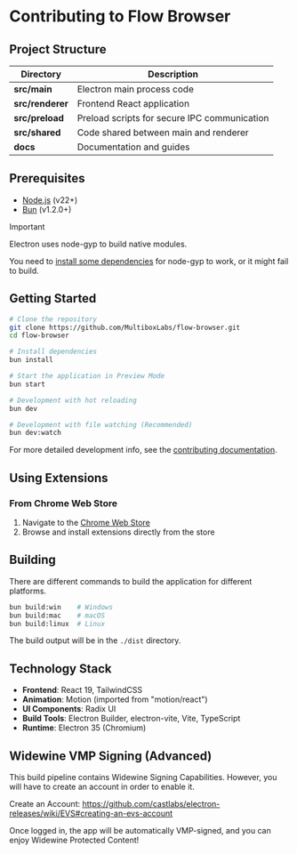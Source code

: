 # Contributing to Flow Browser

## Project Structure

| Directory        | Description                                  |
| ---------------- | -------------------------------------------- |
| **src/main**     | Electron main process code                   |
| **src/renderer** | Frontend React application                   |
| **src/preload**  | Preload scripts for secure IPC communication |
| **src/shared**   | Code shared between main and renderer        |
| **docs**         | Documentation and guides                     |

## Prerequisites

- [Node.js](https://nodejs.org/en/download) (v22+)
- [Bun](https://bun.sh/docs/installation) (v1.2.0+)

> [!IMPORTANT]
>
> Electron uses node-gyp to build native modules.
>
> You need to [install some dependencies](https://github.com/nodejs/node-gyp?tab=readme-ov-file#installation) for node-gyp to work, or it might fail to build.

## Getting Started

```bash
# Clone the repository
git clone https://github.com/MultiboxLabs/flow-browser.git
cd flow-browser

# Install dependencies
bun install

# Start the application in Preview Mode
bun start

# Development with hot reloading
bun dev

# Development with file watching (Recommended)
bun dev:watch
```

For more detailed development info, see the [contributing documentation](./docs/contributing/).

## Using Extensions

### From Chrome Web Store

1. Navigate to the [Chrome Web Store](https://chromewebstore.google.com/)
2. Browse and install extensions directly from the store

## Building

There are different commands to build the application for different platforms.

```bash
bun build:win    # Windows
bun build:mac    # macOS
bun build:linux  # Linux
```

The build output will be in the `./dist` directory.

## Technology Stack

- **Frontend**: React 19, TailwindCSS
- **Animation**: Motion (imported from "motion/react")
- **UI Components**: Radix UI
- **Build Tools**: Electron Builder, electron-vite, Vite, TypeScript
- **Runtime**: Electron 35 (Chromium)

## Widewine VMP Signing (Advanced)

This build pipeline contains Widewine Signing Capabilities. However, you will have to create an account in order to enable it.

Create an Account: https://github.com/castlabs/electron-releases/wiki/EVS#creating-an-evs-account

Once logged in, the app will be automatically VMP-signed, and you can enjoy Widewine Protected Content!

